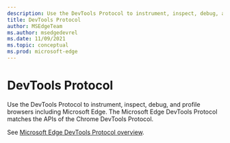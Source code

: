 ```yaml
---
description: Use the DevTools Protocol to instrument, inspect, debug, and profile browsers including Microsoft Edge.  Matches the Chrome DevTools Protocol.
title: DevTools Protocol
author: MSEdgeTeam
ms.author: msedgedevrel
ms.date: 11/09/2021
ms.topic: conceptual
ms.prod: microsoft-edge
---
```

# DevTools Protocol

Use the DevTools Protocol to instrument, inspect, debug, and profile browsers including Microsoft Edge.  The Microsoft Edge DevTools Protocol matches the APIs of the Chrome DevTools Protocol.

See [Microsoft Edge DevTools Protocol overview](../devtools-protocol-chromium/index.md).
